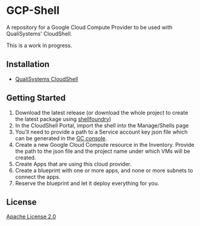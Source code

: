 # GCP-Shell

A repository for a Google Cloud Compute Provider to be used with QualiSystems' CloudShell.

This is a work in progress.

## Installation
* [QualiSystems CloudShell](http://www.qualisystems.com/products/cloudshell/cloudshell-overview/)


## Getting Started

1. Download the latest release (or download the whole project to create the latest package using [shellfoundry](https://github.com/QualiSystems/shellfoundry))
2. In the CloudShell Portal, import the shell into the Manage/Shells page
3. You'll need to provide a path to a Service account key json file which can be generated in the [GC console](https://console.cloud.google.com/apis/credentials).
4. Create a new Google Cloud Compute resource in the Inventory. Provide the path to the json file and the project name under which VMs will be created. 
5. Create Apps that are using this cloud provider.
6. Create a blueprint with one or more apps, and none or more subnets to connect the apps. 
7. Reserve the blueprint and let it deploy everything for you.

## License
[Apache License 2.0](https://github.com/QualiSystemslab/GCP-Shell/blob/master/LICENSE)